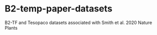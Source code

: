 # B2-temp-paper-datasets
B2-TF and Tesopaco datasets associated with Smith et al. 2020 Nature Plants
